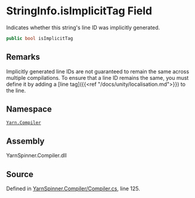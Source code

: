<!-- This file was generated by a tool. Do not edit this file by hand. -->

# StringInfo.isImplicitTag Field

Indicates whether this string's line ID was implicitly
generated.


```csharp
public bool isImplicitTag
```
## Remarks

Implicitly generated line IDs are not guaranteed to remain the
same across multiple compilations. To ensure that a line ID
remains the same, you must define it by adding a [line
tag]({{<ref "/docs/unity/localisation.md">}}) to the line.




## Namespace
[`Yarn.Compiler`](/api/csharp/yarn.compiler/README.md)

## Assembly
YarnSpinner.Compiler.dll

## Source
Defined in [YarnSpinner.Compiler/Compiler.cs](https://github.com/YarnSpinnerTool/YarnSpinner//blob/develop/YarnSpinner.Compiler/Compiler.cs#L125), line 125.
